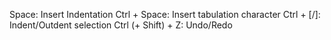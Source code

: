 
Space: Insert Indentation
Ctrl + Space: Insert tabulation character
Ctrl + [/]: Indent/Outdent selection
Ctrl (+ Shift) + Z: Undo/Redo